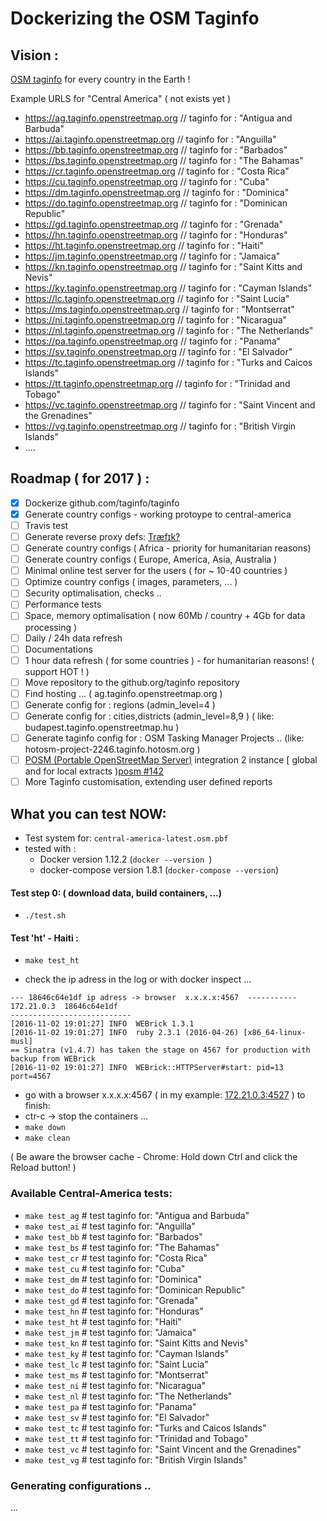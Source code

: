 # Dockerizing the OSM Taginfo

## Vision : 

[OSM taginfo](http://taginfo.openstreetmap.org/) for every country in the Earth !

Example URLS for "Central America" ( not exists yet )  
* https://ag.taginfo.openstreetmap.org    // taginfo for :   "Antigua and Barbuda"  
* https://ai.taginfo.openstreetmap.org    // taginfo for :   "Anguilla"  
* https://bb.taginfo.openstreetmap.org    // taginfo for :   "Barbados"  
* https://bs.taginfo.openstreetmap.org    // taginfo for :   "The Bahamas"  
* https://cr.taginfo.openstreetmap.org    // taginfo for :   "Costa Rica"  
* https://cu.taginfo.openstreetmap.org    // taginfo for :   "Cuba"  
* https://dm.taginfo.openstreetmap.org    // taginfo for :   "Dominica"  
* https://do.taginfo.openstreetmap.org    // taginfo for :   "Dominican Republic"  
* https://gd.taginfo.openstreetmap.org    // taginfo for :   "Grenada"  
* https://hn.taginfo.openstreetmap.org    // taginfo for :   "Honduras"  
* https://ht.taginfo.openstreetmap.org    // taginfo for :   "Haiti"  
* https://jm.taginfo.openstreetmap.org    // taginfo for :   "Jamaica"  
* https://kn.taginfo.openstreetmap.org    // taginfo for :   "Saint Kitts and Nevis"  
* https://ky.taginfo.openstreetmap.org    // taginfo for :   "Cayman Islands"  
* https://lc.taginfo.openstreetmap.org    // taginfo for :   "Saint Lucia"  
* https://ms.taginfo.openstreetmap.org    // taginfo for :   "Montserrat"  
* https://ni.taginfo.openstreetmap.org    // taginfo for :   "Nicaragua"  
* https://nl.taginfo.openstreetmap.org    // taginfo for :   "The Netherlands"  
* https://pa.taginfo.openstreetmap.org    // taginfo for :   "Panama"  
* https://sv.taginfo.openstreetmap.org    // taginfo for :   "El Salvador"  
* https://tc.taginfo.openstreetmap.org    // taginfo for :   "Turks and Caicos Islands"  
* https://tt.taginfo.openstreetmap.org    // taginfo for :   "Trinidad and Tobago"  
* https://vc.taginfo.openstreetmap.org    // taginfo for :   "Saint Vincent and the Grenadines"  
* https://vg.taginfo.openstreetmap.org    // taginfo for :   "British Virgin Islands"  
* ....


## Roadmap ( for 2017 ) :

- [x] Dockerize github.com/taginfo/taginfo
- [x] Generate country configs - working protoype to central-america 
- [ ] Travis test 
- [ ] Generate reverse proxy defs: [Træfɪk?](https://github.com/containous/traefik) 
- [ ] Generate country configs ( Africa - priority for humanitarian reasons) 
- [ ] Generate country configs ( Europe, America, Asia, Australia ) 
- [ ] Minimal online test server for the users ( for ~ 10-40 countries )
- [ ] Optimize country configs ( images, parameters, ... )  
- [ ] Security optimalisation, checks ..
- [ ] Performance tests
- [ ] Space, memory optimalisation ( now 60Mb / country + 4Gb for data processing )
- [ ] Daily / 24h data refresh 
- [ ] Documentations
- [ ] 1 hour data refresh ( for some countries ) - for humanitarian reasons! ( support HOT ! )
- [ ] Move repository to the  github.org/taginfo  repository 
- [ ] Find hosting ... ( ag.taginfo.openstreetmap.org )
- [ ] Generate config for : regions (admin_level=4 )  
- [ ] Generate config for : cities,districts (admin_level=8,9 ) ( like: budapest.taginfo.openstreetmap.hu )    
- [ ] Generate taginfo config for : OSM Tasking Manager Projects .. (like:  hotosm-project-2246.taginfo.hotosm.org )
- [ ] [POSM (Portable OpenStreetMap Server)](https://github.com/AmericanRedCross/posm) integration  2 instance [ global and for local extracts )[posm #142](https://github.com/AmericanRedCross/posm/issues/142) 
- [ ] More Taginfo customisation, extending user defined reports

## What you can test NOW:

* Test system for: `central-america-latest.osm.pbf`
* tested with : 
  *  Docker version 1.12.2        (`docker --version `)
  *  docker-compose version 1.8.1 (`docker-compose --version`)

#### Test step 0: ( download data, build containers, ...)
* `./test.sh`

#### Test 'ht'  -  Haiti :
* `make test_ht`

* check the ip adress in the log or with docker inspect ...
```log
--- 18646c64e1df ip adress -> browser  x.x.x.x:4567  -----------
172.21.0.3	18646c64e1df
---------------------------
[2016-11-02 19:01:27] INFO  WEBrick 1.3.1
[2016-11-02 19:01:27] INFO  ruby 2.3.1 (2016-04-26) [x86_64-linux-musl]
== Sinatra (v1.4.7) has taken the stage on 4567 for production with backup from WEBrick
[2016-11-02 19:01:27] INFO  WEBrick::HTTPServer#start: pid=13 port=4567
```
*  go with a browser   x.x.x.x:4567   ( in my example: [172.21.0.3:4527](http://172.21.0.3:4527) )
to finish:
*  ctr-c  ->  stop the containers ...
*  `make down` 
*  `make clean`

( Be aware the browser cache -  Chrome: Hold down Ctrl and click the Reload button! )


### Available Central-America tests:

* `make test_ag`     # test taginfo for:  "Antigua and Barbuda"  
* `make test_ai`     # test taginfo for:  "Anguilla"  
* `make test_bb`     # test taginfo for:  "Barbados"  
* `make test_bs`     # test taginfo for:  "The Bahamas"  
* `make test_cr`     # test taginfo for:  "Costa Rica"  
* `make test_cu`     # test taginfo for:  "Cuba"  
* `make test_dm`     # test taginfo for:  "Dominica"  
* `make test_do`     # test taginfo for:  "Dominican Republic"  
* `make test_gd`     # test taginfo for:  "Grenada"  
* `make test_hn`     # test taginfo for:  "Honduras"  
* `make test_ht`     # test taginfo for:  "Haiti"  
* `make test_jm`     # test taginfo for:  "Jamaica"  
* `make test_kn`     # test taginfo for:  "Saint Kitts and Nevis"  
* `make test_ky`     # test taginfo for:  "Cayman Islands"  
* `make test_lc`     # test taginfo for:  "Saint Lucia"  
* `make test_ms`     # test taginfo for:  "Montserrat"  
* `make test_ni`     # test taginfo for:  "Nicaragua"  
* `make test_nl`     # test taginfo for:  "The Netherlands"  
* `make test_pa`     # test taginfo for:  "Panama"  
* `make test_sv`     # test taginfo for:  "El Salvador"  
* `make test_tc`     # test taginfo for:  "Turks and Caicos Islands"  
* `make test_tt`     # test taginfo for:  "Trinidad and Tobago"  
* `make test_vc`     # test taginfo for:  "Saint Vincent and the Grenadines"  
* `make test_vg`     # test taginfo for:  "British Virgin Islands"  

### Generating configurations ..

... 


